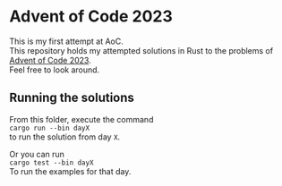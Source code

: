 # Advent of Code 2023
This is my first attempt at AoC. \
This repository holds my attempted solutions in Rust to the problems of [Advent of Code 2023](https://adventofcode.com/2023). \
Feel free to look around.

## Running the solutions
From this folder, execute the command \
`cargo run --bin dayX` \
to run the solution from day `X`.

Or you can run \
`cargo test --bin dayX` \
To run the examples for that day.